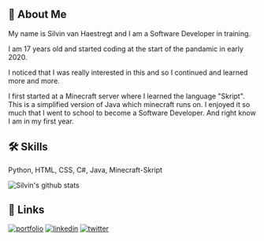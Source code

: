 
## 🚀 About Me
My name is Silvin van Haestregt and I am a Software Developer in training.

I am 17 years old and started coding at the start of the pandamic in early 2020.

I noticed that I was really interested in this and so I continued and learned more and more.

I first started at a Minecraft server where I learned the language "Skript". This is a simplified version of Java which minecraft runs on. I enjoyed it so much that I went to school to become a Software Developer. And right know I am in my first year.


## 🛠 Skills
Python, HTML, CSS, C#, Java, Minecraft-Skript


![Silvin's github stats](https://github-readme-stats.vercel.app/api?username=SilvinvanHaestregt&show_icons=true)


## 🔗 Links
[![portfolio](https://img.shields.io/badge/my_portfolio-000?style=for-the-badge&logo=ko-fi&logoColor=white)](https://silvinvanhaestregt.com/)
[![linkedin](https://img.shields.io/badge/linkedin-0A66C2?style=for-the-badge&logo=linkedin&logoColor=white)]([https://www.linkedin.com/](https://www.linkedin.com/in/silvin-van-haestregt-b9a038252/))
[![twitter](https://img.shields.io/badge/twitter-1DA1F2?style=for-the-badge&logo=twitter&logoColor=white)](https://twitter.com/)
